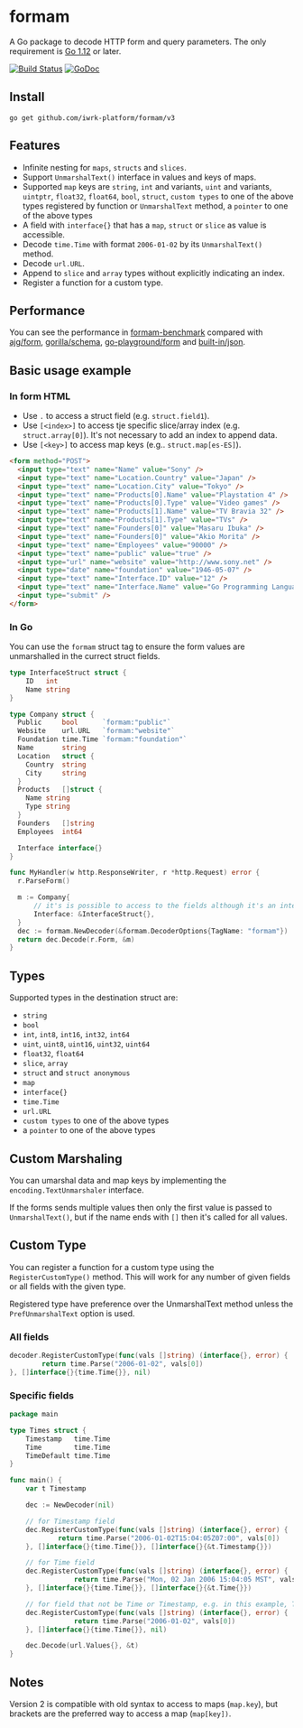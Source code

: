 # formam

A Go package to decode HTTP form and query parameters.
The only requirement is [Go 1.12](http://golang.org/doc/go1.12) or later.

[![Build Status](https://travis-ci.org/monoculum/formam.svg?branch=master)](https://travis-ci.org/monoculum/formam)
[![GoDoc](https://godoc.org/github.com/iwrk-platform/formam/v3?status.svg)](https://pkg.go.dev/github.com/iwrk-platform/formam/v3)

## Install

```
go get github.com/iwrk-platform/formam/v3
```

## Features

- Infinite nesting for `maps`, `structs` and `slices`.
- Support `UnmarshalText()` interface in values and keys of maps.
- Supported `map` keys are `string`, `int` and variants, `uint` and variants, `uintptr`, `float32`, `float64`, `bool`, `struct`, `custom types` to one of the above types registered by function or `UnmarshalText` method, a `pointer` to one of the above types
- A field with `interface{}` that has a `map`, `struct` or `slice` as value is accessible.
- Decode `time.Time` with format `2006-01-02` by its `UnmarshalText()` method.
- Decode `url.URL`.
- Append to `slice` and `array` types without explicitly indicating an index.
- Register a function for a custom type.

## Performance

You can see the performance in [formam-benchmark](https://github.com/monoculum/formam-benchmark) compared with [ajg/form](https://github.com/ajg/form), [gorilla/schema](https://github.com/gorilla/schema), [go-playground/form](https://github.com/go-playground/form) and [built-in/json](http://golang.org/pkg/encoding/json/).

## Basic usage example

### In form HTML

- Use `.` to access a struct field (e.g. `struct.field1`).
- Use `[<index>]` to access tje specific slice/array index (e.g. `struct.array[0]`). It's not necessary to add an index to append data.
- Use `[<key>]` to access map keys (e.g.. `struct.map[es-ES]`).

```html
<form method="POST">
  <input type="text" name="Name" value="Sony" />
  <input type="text" name="Location.Country" value="Japan" />
  <input type="text" name="Location.City" value="Tokyo" />
  <input type="text" name="Products[0].Name" value="Playstation 4" />
  <input type="text" name="Products[0].Type" value="Video games" />
  <input type="text" name="Products[1].Name" value="TV Bravia 32" />
  <input type="text" name="Products[1].Type" value="TVs" />
  <input type="text" name="Founders[0]" value="Masaru Ibuka" />
  <input type="text" name="Founders[0]" value="Akio Morita" />
  <input type="text" name="Employees" value="90000" />
  <input type="text" name="public" value="true" />
  <input type="url" name="website" value="http://www.sony.net" />
  <input type="date" name="foundation" value="1946-05-07" />
  <input type="text" name="Interface.ID" value="12" />
  <input type="text" name="Interface.Name" value="Go Programming Language" />
  <input type="submit" />
</form>
```

### In Go

You can use the `formam` struct tag to ensure the form values are unmarshalled in the currect struct fields.

```go
type InterfaceStruct struct {
    ID   int
    Name string
}

type Company struct {
  Public     bool      `formam:"public"`
  Website    url.URL   `formam:"website"`
  Foundation time.Time `formam:"foundation"`
  Name       string
  Location   struct {
    Country  string
    City     string
  }
  Products   []struct {
    Name string
    Type string
  }
  Founders   []string
  Employees  int64

  Interface interface{}
}

func MyHandler(w http.ResponseWriter, r *http.Request) error {
  r.ParseForm()

  m := Company{
      // it's is possible to access to the fields although it's an interface field!
      Interface: &InterfaceStruct{},
  }
  dec := formam.NewDecoder(&formam.DecoderOptions{TagName: "formam"})
  return dec.Decode(r.Form, &m)
}
```

## Types

Supported types in the destination struct are:

- `string`
- `bool`
- `int`, `int8`, `int16`, `int32`, `int64`
- `uint`, `uint8`, `uint16`, `uint32`, `uint64`
- `float32`, `float64`
- `slice`, `array`
- `struct` and `struct anonymous`
- `map`
- `interface{}`
- `time.Time`
- `url.URL`
- `custom types` to one of the above types
- a `pointer` to one of the above types

## Custom Marshaling

You can umarshal data and map keys by implementing the `encoding.TextUnmarshaler` interface.

If the forms sends multiple values then only the first value is passed to `UnmarshalText()`, but if the name ends with `[]` then it's called for all values.

## Custom Type

You can register a function for a custom type using the `RegisterCustomType()` method. This will work for any number of given fields or all fields with the given type.

Registered type have preference over the UnmarshalText method unless the `PrefUnmarshalText` option is used.

### All fields

```go
decoder.RegisterCustomType(func(vals []string) (interface{}, error) {
        return time.Parse("2006-01-02", vals[0])
}, []interface{}{time.Time{}}, nil)
```

### Specific fields

```go
package main

type Times struct {
    Timestamp   time.Time
    Time        time.Time
    TimeDefault time.Time
}

func main() {
    var t Timestamp

    dec := NewDecoder(nil)

    // for Timestamp field
    dec.RegisterCustomType(func(vals []string) (interface{}, error) {
            return time.Parse("2006-01-02T15:04:05Z07:00", vals[0])
    }, []interface{}{time.Time{}}, []interface{}{&t.Timestamp{}})

    // for Time field
    dec.RegisterCustomType(func(vals []string) (interface{}, error) {
                return time.Parse("Mon, 02 Jan 2006 15:04:05 MST", vals[0])
    }, []interface{}{time.Time{}}, []interface{}{&t.Time{}})

    // for field that not be Time or Timestamp, e.g. in this example, TimeDefault.
    dec.RegisterCustomType(func(vals []string) (interface{}, error) {
                return time.Parse("2006-01-02", vals[0])
    }, []interface{}{time.Time{}}, nil)

    dec.Decode(url.Values{}, &t)
}
```

## Notes

Version 2 is compatible with old syntax to access to maps (`map.key`), but brackets are the preferred way to access a map (`map[key])`.
